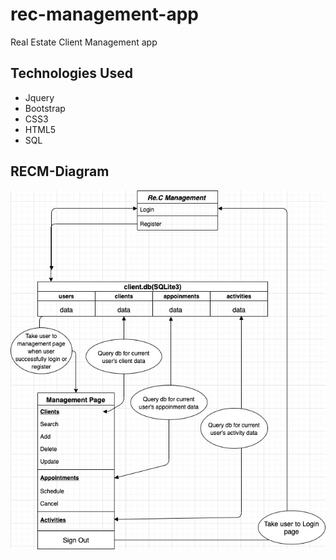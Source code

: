 # rec-management-app
Real Estate Client Management app

## Technologies Used
* Jquery
* Bootstrap
* CSS3
* HTML5
* SQL

## RECM-Diagram
![Screenshot](/RECM-Diagram.jpg)
